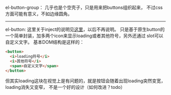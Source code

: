 el-button-group：
几乎也是个空壳子，只是用来把buttons组织起来，
不过css方面可能有意义，不如边缘圆角。

--------------------------------
el-button:
这里关于inject的说明见[这里](https://github.com/zsusyt/blog/issues/18)，以后不再说明。
只是基于原生button的一个简单封装，加多两个icon来显示loading或者其他符号，另外还通过
slot可以自定义文字。
基本DOM结构是这样的：
```html
<button>
  <i>loading符号</i>
  <i>其他符号</i>
  <span>自定义文字</span>
</button>
```
但其实loading这块在视觉上是有问题的，就是按钮会随着出现loading突然变宽，loading消失又变窄，
不是一个好的设计（如何改进？todo）
